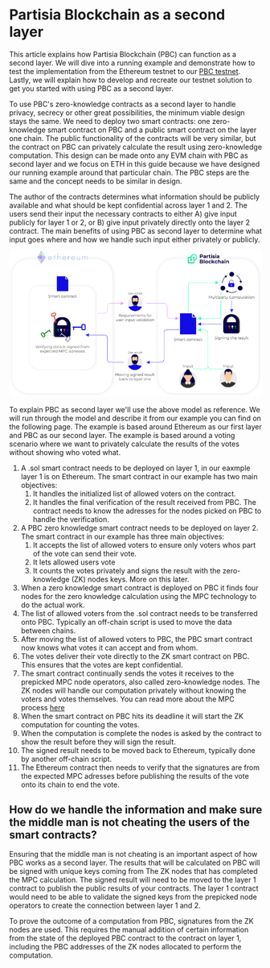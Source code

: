 # Partisia Blockchain as a second layer

This article explains how Partisia Blockchain (PBC) can function as a second layer. We will dive into a running example and demonstrate how to test the implementation from the Ethereum testnet to our [PBC testnet](../testnet.md). Lastly, we will explain how to develop and recreate our testnet solution to get you started with using PBC as a second layer.

To use PBC's zero-knowledge contracts as a second layer to handle privacy, secrecy or other great possibilities, the minimum viable design stays the same.
We need to deploy two smart contracts: one zero-knowledge smart contract on PBC and a public smart contract on the layer one chain. The public functionality of the contracts will be very similar, but the contract on PBC can privately calculate the result using zero-knowledge computation. This design can be made onto any EVM chain with PBC as second layer and we focus on ETH in this guide because we have designed our running example around that particular chain. The PBC steps are the same and the concept needs to be similar in design.

The author of the contracts determines what information should be publicly available and what should be kept confidential across layer 1 and 2. The users send their input the necessary contracts to either A) give input publicly for layer 1 or 2, or B) give input privately directly onto the layer 2 contract. The main benefits of using PBC as second layer to determine what input goes where and how we handle such input either privately or publicly.

![ConceptPBCAsSecondLayer](../assets/ConceptModels/ConceptPBCAsSecondLayer.png)

To explain PBC as second layer we'll use the above model as reference. We will run through the model and describe it from our example you can find on the following page. The example is based around Ethereum as our first layer and PBC as our second layer. The example is based around a voting scenario where we want to privately calculate the results of the votes without showing who voted what.

1. A .sol smart contract needs to be deployed on layer 1, in our eaxmple layer 1 is on Ethereum. The smart contract in our example has two main objectives:
   1. It handles the initialized list of allowed voters on the contract.
   2. It handles the final verification of the result received from PBC. The contract needs to know the adresses for the nodes picked on PBC to handle the verification.
2. A PBC zero knowledge smart contract needs to be deployed on layer 2. The smart contract in our example has three main objectives:
   1. It accepts the list of allowed voters to ensure only voters whos part of the vote can send their vote.
   2. It lets allowed users vote
   3. It counts the votes privately and signs the result with the zero-knowledge (ZK) nodes keys. More on this later.
3. When a zero knowledge smart contract is deployed on PBC it finds four nodes for the zero knowledge calculation using the MPC technology to do the actual work.
4. The list of allowed voters from the .sol contract needs to be transferred onto PBC. Typically an off-chain script is used to move the data between chains.
5. After moving the list of allowed voters to PBC, the PBC smart contract now knows what votes it can accept and from whom.
6. The votes deliver their vote directly to the ZK smart contract on PBC. This ensures that the votes are kept confidential.
7. The smart contract continually sends the votes it receives to the prepicked MPC node operators, also called zero-knowledge nodes. The ZK nodes will handle our computation privately without knowing the voters and votes themselves. You can read more about the MPC process [here](../dictionary.md#mpc)
8. When the smart contract on PBC hits its deadline it will start the ZK computation for counting the votes.
9. When the computation is complete the nodes is asked by the contract to show the result before they will sign the result.
10. The signed result needs to be moved back to Ethereum, typically done by another off-chain script.
11. The Ethereum contract then needs to verify that the signatures are from the expected MPC adresses before publishing the results of the vote onto its chain to end the vote.

## How do we handle the information and make sure the middle man is not cheating the users of the smart contracts?

Ensuring that the middle man is not cheating is an important aspect of how PBC works as a second layer. The results that will be calculated on PBC will be signed with unique keys coming from The ZK nodes that has completed the MPC calculation. The signed result will need to be moved to the layer 1 contract to publish the public results of your contracts. The layer 1 contract would need to be able to validate the signed keys from the prepicked node operators to create the connection between layer 1 and 2.

To prove the outcome of a computation from PBC, signatures from the ZK nodes are used. This requires the manual addition of certain information from the state of the deployed PBC contract to the contract on layer 1, including the PBC addresses of the ZK nodes allocated to perform the computation.
